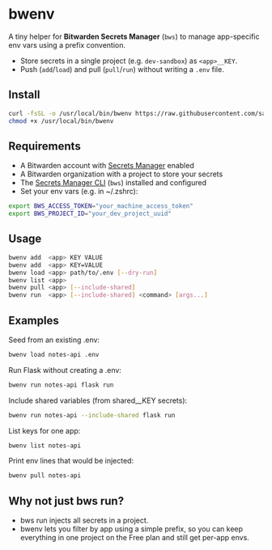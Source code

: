 # bwenv

A tiny helper for **Bitwarden Secrets Manager** (`bws`) to manage app-specific env vars using a prefix convention.

- Store secrets in a single project (e.g. `dev-sandbox`) as `<app>__KEY`.
- Push (`add`/`load`) and pull (`pull`/`run`) without writing a `.env` file.

## Install

```bash
curl -fsSL -o /usr/local/bin/bwenv https://raw.githubusercontent.com/saiteja-madha/bwenv/main/bwenv
chmod +x /usr/local/bin/bwenv
```

## Requirements

- A Bitwarden account with [Secrets Manager](https://bitwarden.com/help/article/secrets-manager/) enabled
- A Bitwarden organization with a project to store your secrets
- The [Secrets Manager CLI](https://bitwarden.com/help/article/secrets-manager-cli/) (`bws`) installed and configured
- Set your env vars (e.g. in ~/.zshrc):

```bash
export BWS_ACCESS_TOKEN="your_machine_access_token"
export BWS_PROJECT_ID="your_dev_project_uuid"
```

## Usage

```bash
bwenv add  <app> KEY VALUE
bwenv add  <app> KEY=VALUE
bwenv load <app> path/to/.env [--dry-run]
bwenv list <app>
bwenv pull <app> [--include-shared]
bwenv run  <app> [--include-shared] <command> [args...]
```

## Examples

Seed from an existing .env:

```bash
bwenv load notes-api .env
```

Run Flask without creating a .env:

```bash
bwenv run notes-api flask run
```

Include shared variables (from shared\_\_KEY secrets):

```bash
bwenv run notes-api --include-shared flask run
```

List keys for one app:

```bash
bwenv list notes-api
```

Print env lines that would be injected:

```bash
bwenv pull notes-api
```

## Why not just bws run?

- bws run injects all secrets in a project.
- bwenv lets you filter by app using a simple prefix, so you can keep everything in one project on the Free plan and still get per-app envs.
